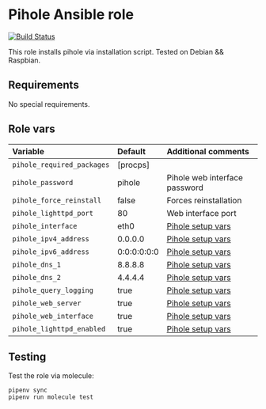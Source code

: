 # Pihole Ansible role

[![Build Status](https://travis-ci.com/blalop/pihole_role.svg?branch=main)](https://travis-ci.com/blalop/pihole_role)

This role installs pihole via installation script. Tested on Debian && Raspbian.

## Requirements

No special requirements.


## Role vars

| Variable                   | Default     | Additional comments                                                                                  |
| :---                       | :---        | :---                                                                                                 |
| `pihole_required_packages` | [procps]    |                                                                                                      |
| `pihole_password`          | pihole      | Pihole web interface password                                                                        |
| `pihole_force_reinstall`   | false       | Forces reinstallation                                                                                |
| `pihole_lighttpd_port`     | 80          | Web interface port                                                                                   |
| `pihole_interface`         | eth0        | [Pihole setup vars](https://discourse.pi-hole.net/t/what-is-setupvars-conf-and-how-do-i-use-it/3533) |
| `pihole_ipv4_address`      | 0.0.0.0     | [Pihole setup vars](https://discourse.pi-hole.net/t/what-is-setupvars-conf-and-how-do-i-use-it/3533) |
| `pihole_ipv6_address`      | 0:0:0:0:0:0 | [Pihole setup vars](https://discourse.pi-hole.net/t/what-is-setupvars-conf-and-how-do-i-use-it/3533) |
| `pihole_dns_1`             | 8.8.8.8     | [Pihole setup vars](https://discourse.pi-hole.net/t/what-is-setupvars-conf-and-how-do-i-use-it/3533) |
| `pihole_dns_2`             | 4.4.4.4     | [Pihole setup vars](https://discourse.pi-hole.net/t/what-is-setupvars-conf-and-how-do-i-use-it/3533) |
| `pihole_query_logging`     | true        | [Pihole setup vars](https://discourse.pi-hole.net/t/what-is-setupvars-conf-and-how-do-i-use-it/3533) |
| `pihole_web_server`        | true        | [Pihole setup vars](https://discourse.pi-hole.net/t/what-is-setupvars-conf-and-how-do-i-use-it/3533) |
| `pihole_web_interface`     | true        | [Pihole setup vars](https://discourse.pi-hole.net/t/what-is-setupvars-conf-and-how-do-i-use-it/3533) |
| `pihole_lighttpd_enabled`  | true        | [Pihole setup vars](https://discourse.pi-hole.net/t/what-is-setupvars-conf-and-how-do-i-use-it/3533) |


## Testing

Test the role via molecule:

```
pipenv sync
pipenv run molecule test
```
